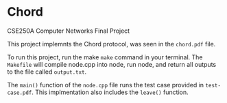 # Chord
CSE250A Computer Networks Final Project 

This project implemnts the Chord protocol, was seen in the `chord.pdf` file. 


To run this project, run the make `make` command in your terminal. The `Makefile` will compile node.cpp into node, run node, and return all outputs to the file called `output.txt`. 


The `main()` function of the `node.cpp` file runs the test case provided in `test-case.pdf`. This implmentation also includes the `leave()` function. 